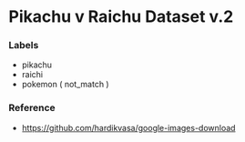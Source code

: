 # Pikachu v Raichu Dataset v.2
### Labels
 * pikachu
 * raichi
 * pokemon ( not_match )

### Reference
 * https://github.com/hardikvasa/google-images-download
